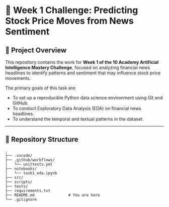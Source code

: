 # 🧠 Week 1 Challenge: Predicting Stock Price Moves from News Sentiment

## 🚀 Project Overview

This repository contains the work for **Week 1 of the 10 Academy Artificial Intelligence Mastery Challenge**, focused on analyzing financial news headlines to identify patterns and sentiment that may influence stock price movements.

The primary goals of this task are:

- To set up a reproducible Python data science environment using Git and GitHub.
- To conduct Exploratory Data Analysis (EDA) on financial news headlines.
- To understand the temporal and textual patterns in the dataset.

---

## 📁 Repository Structure

```plaintext
.
├── .vscode/
├── .github/workflows/
│   └── unittests.yml
├── notebooks/
│   └── task1_eda.ipynb
├── src/
├── scripts/
├── tests/
├── requirements.txt
├── README.md               # You are here
└── .gitignore
```
